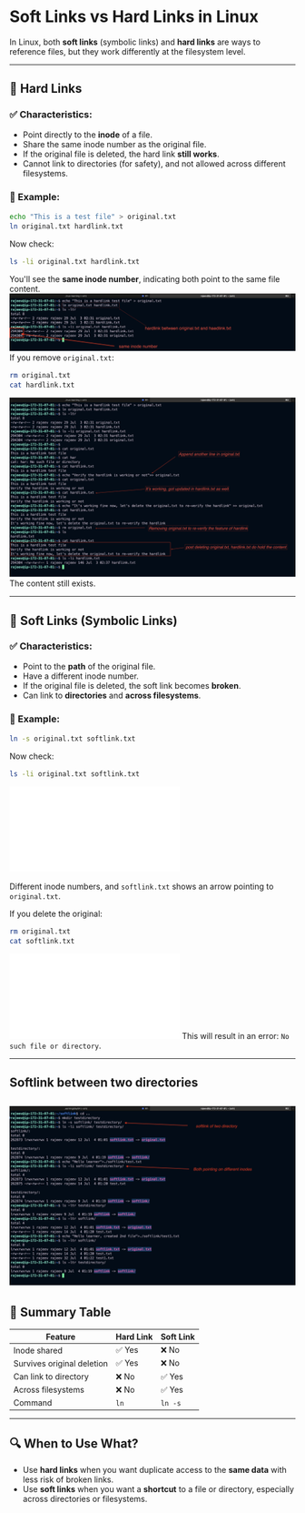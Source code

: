 # Soft Links vs Hard Links in Linux

In Linux, both **soft links** (symbolic links) and **hard links** are ways to reference files, but they work differently at the filesystem level.

---

## 📁 Hard Links

### ✅ Characteristics:

- Point directly to the **inode** of a file.
- Share the same inode number as the original file.
- If the original file is deleted, the hard link **still works**.
- Cannot link to directories (for safety), and not allowed across different filesystems.

### 📌 Example:

```bash
echo "This is a test file" > original.txt
ln original.txt hardlink.txt
```

Now check:

```bash
ls -li original.txt hardlink.txt
```

You'll see the **same inode number**, indicating both point to the same file content.
![alt text](./img/harlink.png)
If you remove `original.txt`:

```bash
rm original.txt
cat hardlink.txt
```

![alt text](./img/removing-original-file-to-check-hardlink.png)
The content still exists.

---

## 🔗 Soft Links (Symbolic Links)

### ✅ Characteristics:

- Point to the **path** of the original file.
- Have a different inode number.
- If the original file is deleted, the soft link becomes **broken**.
- Can link to **directories** and **across filesystems**.

### 📌 Example:

```bash
ln -s original.txt softlink.txt
```

Now check:

```bash
ls -li original.txt softlink.txt
```

![Softlink](./img/softlink.txt)

Different inode numbers, and `softlink.txt` shows an arrow pointing to `original.txt`.

If you delete the original:

```bash
rm original.txt
cat softlink.txt
```

![Removed original.txt file](./img/removed-original-dot-txt-file.txt)
This will result in an error: `No such file or directory`.

---

## Softlink between two directories

## ![Softlink between two directories](./img/softlink-between-two-directories.png)

## 🧾 Summary Table

| Feature                    | Hard Link | Soft Link |
| -------------------------- | --------- | --------- |
| Inode shared               | ✅ Yes    | ❌ No     |
| Survives original deletion | ✅ Yes    | ❌ No     |
| Can link to directory      | ❌ No     | ✅ Yes    |
| Across filesystems         | ❌ No     | ✅ Yes    |
| Command                    | `ln`      | `ln -s`   |

---

## 🔍 When to Use What?

- Use **hard links** when you want duplicate access to the **same data** with less risk of broken links.
- Use **soft links** when you want a **shortcut** to a file or directory, especially across directories or filesystems.
